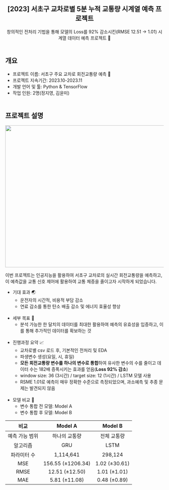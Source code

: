 <div align="center">
<h2>[2023] 서초구 교차로별 5분 누적 교통량 시계열 예측 프로젝트</h2>
창의적인 전처리 기법을 통해 모델의 Loss를 92% 감소시킨(RMSE 12.51 -> 1.01) 시계열 데이터 예측 프로젝트 🚀
</div><br/>

## 개요

- 프로젝트 이름: 서초구 주요 교차로 회전교통량 예측 :blue_car:
- 프로젝트 지속기간: 2023.10-2023.11
- 개발 언어 및 툴: Python & TensorFlow
- 작업 인원: 2명(정지영, 김윤미)<br/><br/>

## 프로젝트 설명

<center><img src="https://github.com/Jiyeong303/Time-Series-Traffic-Volume-Prediction-Project/assets/146100147/d4e0a6b1-faed-49e7-b4f7-e8668f5ac2b0" width="950" height="450"/></center>

이번 프로젝트는 인공지능을 활용하여 서초구 교차로의 실시간 회전교통량을 예측하고, 이 예측값을 교통 신호 제어에 활용하여 교통 체증을 줄이고자 시작하게 되었습니다.

- 기대 효과 :earth_asia:
	- 운전자의 시간적, 비용적 부담 감소
	- 연료 감소를 통한 탄소 배출 감소 및 에너지 효율성 향상<br/><br/>
- 세부 목표 :dart:
	- 분석 가능한 한 달치의 데이터를 최대한 활용하여 예측의 유효성을 입증하고, 이를 통해 추가적인 데이터를 확보하는 것<br/><br/>
- 진행과정 요약 :chart_with_upwards_trend:
	- 교차로별 csv 로드 후, 기본적인 전처리 및 EDA
	- 파생변수 생성(요일, 시, 휴일)
	- **모든 회전교통량 변수를 하나의 변수로 통합**하여 유사한 변수의 수를 줄이고 데이터 수는 182배 증폭시키는 효과를 얻음(**Loss 92% 감소**)
	- window size: 36 (3시간) / target size: 12 (1시간) / LSTM 모델 사용
	- RSME 1.01로 예측이 매우 정확한 수준으로 측정되었으며, 과소예측 및 추종 문제는 발견되지 않음<br/><br/>
- 모델 비교 :eyes:
	- 변수 통합 전 모델: Model A
	- 변수 통합 후 모델: Model B

<div  align="center">

|비교|Model A|Model B|
|:------:|:---:|:---:|
|예측 가능 범위|하나의 교통량|전체 교통량|
|알고리즘|GRU|LSTM|
|파라미터 수|1,114,641|298,124|
|MSE|156.55 (±1206.34)|1.02 (±30.61)|
|RMSE|12.51 (±12.50)|1.01 (±1.01)|
|MAE|5.81 (±11.08)|0.48 (±0.89)|

</div>
